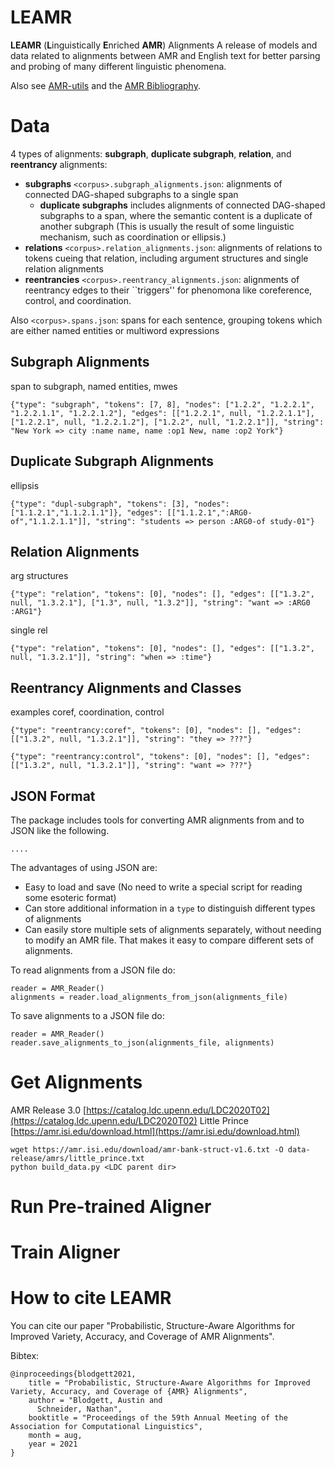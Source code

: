 # LEAMR 

**LEAMR** (**L**inguistically **E**nriched **AMR**) Alignments
A release of models and data related to alignments between AMR and English text for better parsing and probing of many different linguistic phenomena.

Also see [AMR-utils](https://github.com/ablodge/amr-utils) and the [AMR Bibliography](https://nert-nlp.github.io/AMR-Bibliography/).




# Data

4 types of alignments: **subgraph**, **duplicate subgraph**, **relation**, and **reentrancy** alignments:

- **subgraphs** `<corpus>.subgraph_alignments.json`: alignments of connected DAG-shaped subgraphs to a single span
    - **duplicate subgraphs** includes alignments of connected DAG-shaped subgraphs to a span, where the semantic content is a duplicate of another subgraph (This is usually the result of some linguistic mechanism, such as coordination or ellipsis.)
- **relations** `<corpus>.relation_alignments.json`: alignments of relations to tokens cueing that relation, including argument structures and single relation alignments
- **reentrancies** `<corpus>.reentrancy_alignments.json`: alignments of reentrancy edges to their ``triggers'' for phenomona like coreference, control, and coordination. 


Also `<corpus>.spans.json`: spans for each sentence, grouping tokens which are either named entities or multiword expressions


## Subgraph Alignments

span to subgraph, named entities, mwes
```
{"type": "subgraph", "tokens": [7, 8], "nodes": ["1.2.2", "1.2.2.1", "1.2.2.1.1", "1.2.2.1.2"], "edges": [["1.2.2.1", null, "1.2.2.1.1"], ["1.2.2.1", null, "1.2.2.1.2"], ["1.2.2", null, "1.2.2.1"]], "string": "New York => city :name name, name :op1 New, name :op2 York"}
```

## Duplicate Subgraph Alignments

ellipsis

```
{"type": "dupl-subgraph", "tokens": [3], "nodes": ["1.1.2.1","1.1.2.1.1"]}, "edges": [["1.1.2.1",":ARG0-of","1.1.2.1.1"]], "string": "students => person :ARG0-of study-01"}
```

## Relation Alignments

arg structures

```
{"type": "relation", "tokens": [0], "nodes": [], "edges": [["1.3.2", null, "1.3.2.1"], ["1.3", null, "1.3.2"]], "string": "want => :ARG0 :ARG1"}
```

single rel

```
{"type": "relation", "tokens": [0], "nodes": [], "edges": [["1.3.2", null, "1.3.2.1"]], "string": "when => :time"}
```

## Reentrancy Alignments and Classes

examples coref, coordination, control

```
{"type": "reentrancy:coref", "tokens": [0], "nodes": [], "edges": [["1.3.2", null, "1.3.2.1"]], "string": "they => ???"}
```

```
{"type": "reentrancy:control", "tokens": [0], "nodes": [], "edges": [["1.3.2", null, "1.3.2.1"]], "string": "want => ???"}
```

## JSON Format
The package includes tools for converting AMR alignments from and to JSON like the following.
```
....
```

The advantages of using JSON are:
- Easy to load and save (No need to write a special script for reading some esoteric format)
- Can store additional information in a `type` to distinguish different types of alignments
- Can easily store multiple sets of alignments separately, without needing to modify an AMR file. That makes it easy to compare different sets of alignments. 

To read alignments from a JSON file do:
```
reader = AMR_Reader()
alignments = reader.load_alignments_from_json(alignments_file)
```
To save alignments to a JSON file do:
```
reader = AMR_Reader()
reader.save_alignments_to_json(alignments_file, alignments)
```

# Get Alignments
AMR Release 3.0 [https://catalog.ldc.upenn.edu/LDC2020T02](https://catalog.ldc.upenn.edu/LDC2020T02)
Little Prince [https://amr.isi.edu/download.html](https://amr.isi.edu/download.html)


```
wget https://amr.isi.edu/download/amr-bank-struct-v1.6.txt -O data-release/amrs/little_prince.txt
python build_data.py <LDC parent dir>
```

# Run Pre-trained Aligner


# Train Aligner


# How to cite LEAMR
You can cite our paper "Probabilistic, Structure-Aware Algorithms for Improved Variety, Accuracy, and Coverage of AMR Alignments".

Bibtex:
```
@inproceedings{blodgett2021,
    title = "Probabilistic, Structure-Aware Algorithms for Improved Variety, Accuracy, and Coverage of {AMR} Alignments",
    author = "Blodgett, Austin and
      Schneider, Nathan",
    booktitle = "Proceedings of the 59th Annual Meeting of the Association for Computational Linguistics",
    month = aug,
    year = 2021
}
```
